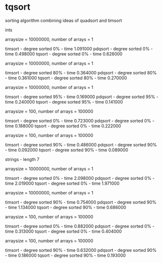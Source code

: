 # tqsort
sorting algorithm combining ideas of quadsort and timsort

ints

arraysize = 10000000, number of arrays = 1

timsort - degree sorted 0% - time 1.091000
pdqsort - degree sorted 0% - time 0.498000
tqsort - degree sorted 0% - time 0.626000

arraysize = 10000000, number of arrays = 1

timsort - degree sorted 80% - time 0.364000
pdqsort - degree sorted 80% - time 0.361000
tqsort - degree sorted 80% - time 0.270000

arraysize = 10000000, number of arrays = 1

timsort - degree sorted 95% - time 0.169000
pdqsort - degree sorted 95% - time 0.240000
tqsort - degree sorted 95% - time 0.141000

arraysize = 100, number of arrays = 100000

timsort - degree sorted 0% - time 0.723000
pdqsort - degree sorted 0% - time 0.188000
tqsort - degree sorted 0% - time 0.222000

arraysize = 100, number of arrays = 100000

timsort - degree sorted 90% - time 0.486000
pdqsort - degree sorted 90% - time 0.092000
tqsort - degree sorted 90% - time 0.089000

strings - length 7

arraysize = 10000000, number of arrays = 1

timsort - degree sorted 0% - time 2.098000
pdqsort - degree sorted 0% - time 2.019000
tqsort -  degree sorted 0% - time 1.971000

arraysize = 10000000, number of arrays = 1

timsort - degree sorted 90% - time 0.754000
pdqsort - degree sorted 90% - time 1.134000
tqsort -  degree sorted 90% - time 0.686000

arraysize = 100, number of arrays = 100000

timsort - degree sorted 0% - time 0.882000
pdqsort - degree sorted 0% - time 0.313000
tqsort -  degree sorted 0% - time 0.404000

arraysize = 100, number of arrays = 100000

timsort - degree sorted 90% - time 0.632000
pdqsort - degree sorted 90% - time 0.186000
tqsort -  degree sorted 90% - time 0.193000
